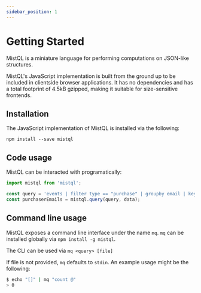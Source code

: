 ```yaml
---
sidebar_position: 1
---
```


# Getting Started

MistQL is a miniature language for performing computations on JSON-like structures.

MistQL's JavaScript implementation is built from the ground up to be included in clientside browser applications. It has no dependencies and has a total footprint of 4.5kB gzipped, making it suitable for size-sensitive frontends. 

## Installation

The JavaScript implementation of MistQL is installed via the following:

```shell
npm install --save mistql
```

## Code usage

MistQL can be interacted with programatically:

```js
import mistql from 'mistql';

const query = 'events | filter type == "purchase" | groupby email | keys';
const purchaserEmails = mistql.query(query, data);
```

## Command line usage

MistQL exposes a command line interface under the name `mq`. `mq` can be installed globally via `npm install -g mistql`.

The CLI can be used via `mq <query> [file]`

If file is not provided, `mq` defaults to `stdin`. An example usage might be the following:

```sh
$ echo "[]" | mq "count @"
> 0
````
